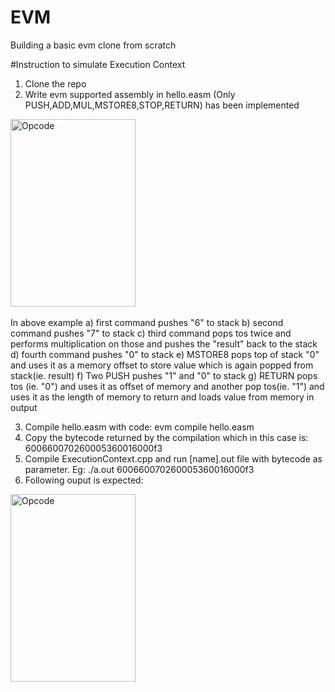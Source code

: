 # EVM
Building a basic evm clone from scratch

#Instruction to simulate Execution Context
1. Clone the repo
2. Write evm supported assembly in hello.easm (Only PUSH,ADD,MUL,MSTORE8,STOP,RETURN) has been implemented
<div>
  <img src="https://i.postimg.cc/MHbVRSz2/opcode.jpg" title="Opcode" alt="Opcode" width="200" height="300"/>&nbsp;
</div>

In above example
a) first command pushes "6" to stack
b) second command pushes "7" to stack
c) third command pops tos twice and performs multiplication on those and pushes the "result" back to the stack
d) fourth command pushes "0" to stack
e) MSTORE8 pops top of stack "0" and uses it as a memory offset to store value which is again popped from stack(ie. result)
f) Two PUSH pushes "1" and "0" to stack
g) RETURN pops tos (ie. "0") and uses it as offset of memory and another pop tos(ie. "1") and uses it as the length of memory to return and loads value from memory in output
  
3. Compile hello.easm with code: evm compile hello.easm
4. Copy the bytecode returned by the compilation which in this case is: 600660070260005360016000f3
5. Compile ExecutionContext.cpp and run [name].out file with bytecode as parameter. Eg: ./a.out 600660070260005360016000f3
6. Following ouput is expected: 
<div>
  <img src="https://i.postimg.cc/tg3q9Ckj/Screenshot-from-2023-03-29-19-33-34.png" title="Opcode" alt="Opcode" width="200" height="300"/>&nbsp;
</div>
